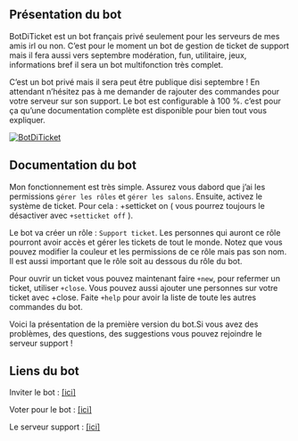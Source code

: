 ## Présentation du bot

BotDiTicket est un bot français privé seulement pour les serveurs de mes amis irl ou non. C’est pour le moment un bot de gestion de ticket de support mais il fera aussi vers septembre modération, fun, utilitaire, jeux, informations bref il sera un bot multifonction très complet.

C’est un bot privé mais il sera peut être publique disi septembre ! En attendant n’hésitez pas à me demander de rajouter des commandes pour votre serveur sur son support. Le bot est configurable à 100 %. c’est pour ça qu’une documentation complète est disponible pour bien tout vous expliquer.

<a href="https://discordbots.org/bot/566567378327044106" >
  <img src="https://discordbots.org/api/widget/566567378327044106.svg" alt="BotDiTicket" />
</a>

## Documentation du bot

Mon fonctionnement est très simple.
Assurez vous dabord que j’ai les permissions `gérer les rôles` et `gérer les salons`.
Ensuite, activez  le système de ticket. Pour cela : +setticket on ( vous pourrez toujours le désactiver avec `+setticket off` ).

Le bot va créer un rôle : `Support ticket`. Les personnes qui auront ce rôle pourront avoir accès et gérer les tickets de tout le monde. Notez que vous pouvez modifier la couleur et les permissions de ce rôle mais pas son nom. Il est aussi important que le rôle soit au dessous du rôle du bot.

Pour ouvrir un ticket vous pouvez maintenant faire `+new`, pour refermer un ticket, utiliser `+close`. Vous pouvez aussi ajouter une personnes sur votre ticket avec +close. Faite `+help` pour avoir la liste de toute les autres commandes du bot.

Voici la présentation de la première version du bot.Si vous avez des problèmes, des questions, des suggestions vous pouvez rejoindre le serveur support !

## Liens du bot

Inviter le bot : [[ici]](https://discordapp.com/api/oauth2/authorize?client_id=566567378327044106&permissions=8&scope=bot)

Voter pour le bot : [[ici]](https://discordbots.org/bot/566567378327044106/vote)

Le serveur support : [[ici]](https://discord.gg/3y7u9Dc)
